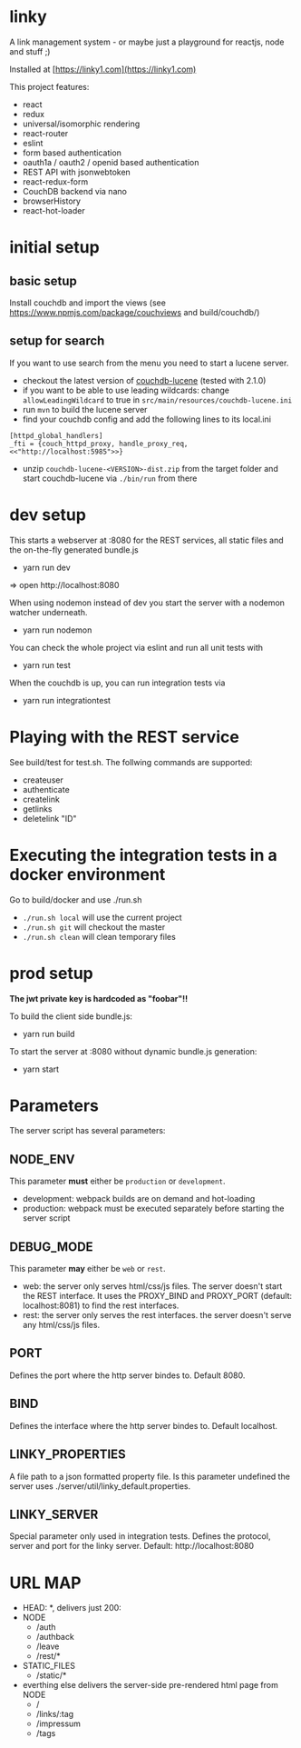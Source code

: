 # linky
A link management system - or maybe just a playground for reactjs, node and stuff ;)

Installed at [https://linky1.com](https://linky1.com)

This project features:

* react
* redux
* universal/isomorphic rendering
* react-router
* eslint
* form based authentication
* oauth1a / oauth2 / openid based authentication
* REST API with jsonwebtoken
* react-redux-form
* CouchDB backend via nano
* browserHistory
* react-hot-loader

# initial setup

## basic setup

Install couchdb and import the views (see https://www.npmjs.com/package/couchviews and build/couchdb/)

## setup for search

If you want to use search from the menu you need to start a lucene server.

* checkout the latest version of [couchdb-lucene](https://github.com/rnewson/couchdb-lucene) (tested with 2.1.0)
* if you want to be able to use leading wildcards: change `allowLeadingWildcard` to true in `src/main/resources/couchdb-lucene.ini`
* run `mvn` to build the lucene server
* find your couchdb config and add the following lines to its local.ini

```
[httpd_global_handlers]
_fti = {couch_httpd_proxy, handle_proxy_req, <<"http://localhost:5985">>}
```

* unzip `couchdb-lucene-<VERSION>-dist.zip` from the target folder and start couchdb-lucene via `./bin/run` from there

# dev setup

This starts a webserver at :8080 for the REST services, all static files and the on-the-fly
generated bundle.js

- yarn run dev

=> open http://localhost:8080

When using nodemon instead of dev you start the server with a nodemon watcher underneath.

- yarn run nodemon

You can check the whole project via eslint and run all unit tests with

- yarn run test

When the couchdb is up, you can run integration tests via

- yarn run integrationtest

# Playing with the REST service

See build/test for test.sh. The follwing commands are supported:

- createuser
- authenticate
- createlink
- getlinks
- deletelink "ID"

# Executing the integration tests in a docker environment

Go to build/docker and use ./run.sh

- `./run.sh local` will use the current project
- `./run.sh git` will checkout the master 
- `./run.sh clean` will clean temporary files

# prod setup

**The jwt private key is hardcoded as "foobar"!!**

To build the client side bundle.js:

- yarn run build

To start the server at :8080 without dynamic bundle.js generation:

- yarn start

# Parameters

The server script has several parameters:

## NODE_ENV

This parameter **must** either be `production` or `development`.

- development: webpack builds are on demand and hot-loading
- production: webpack must be executed separately before starting the server script

## DEBUG_MODE

This parameter **may** either be `web` or `rest`.

- web: the server only serves html/css/js files. The server doesn't start the REST interface. It uses the PROXY_BIND and PROXY_PORT (default: localhost:8081) to find the rest interfaces.
- rest: the server only serves the rest interfaces. the server doesn't serve any html/css/js files.

## PORT

Defines the port where the http server bindes to. Default 8080.

## BIND

Defines the interface where the http server bindes to. Default localhost.

## LINKY_PROPERTIES

A file path to a json formatted property file. Is this parameter undefined the server uses ./server/util/linky_default.properties.

## LINKY_SERVER

Special parameter only used in integration tests. Defines the protocol, server and port for the linky server. Default: http://localhost:8080

# URL MAP

- HEAD: *, delivers just 200:
- NODE
  - /auth
  - /authback
  - /leave
  - /rest/*
- STATIC_FILES
  - /static/*
- everthing else delivers the server-side pre-rendered html page from NODE
  - /
  - /links/:tag
  - /impressum
  - /tags
